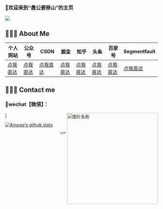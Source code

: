### 👋欢迎来到“愚公要移山”的主页

![](https://visitor-badge.glitch.me/badge?page_id=fengdongdongwsn.readme)

##  👨🏻‍💻 About Me 

| 个人网站                             | 公众号                                                       | CSDN                                      | 掘金                                                      | 知乎                                                       | 头条                                                         | 百家号                                                       | Segmentfault                                    |
| ------------------------------------ | ------------------------------------------------------------ | ----------------------------------------- | --------------------------------------------------------- | ---------------------------------------------------------- | ------------------------------------------------------------ | ------------------------------------------------------------ | ----------------------------------------------- |
| [点我直达](https://www.javachat.cc/) | [点我直达](https://mp.weixin.qq.com/s/wZ_4fy_F-NecMv3HO4Hfjw) | [点我直达](https://blog.csdn.net/SDDDLLL) | [点我直达](https://juejin.cn/user/1978776660213837/posts) | [点我直达](https://www.zhihu.com/people/feng-dong-dong-10) | [点我直达](https://www.toutiao.com/c/user/token/MS4wLjABAAAAfhLQnyWhG1iqEVx_lsnoX7cUOlluuJf07J368xBJ7jU/) | [点我直达](https://author.baidu.com/home?from=bjh_article&app_id=1634941951856739) | [点我直达](https://segmentfault.com/u/a_yugong) |

## 👨🏻‍💻 Contact me

### :email:wechat【微信】：

 <img src="https://s3.ax1x.com/2020/12/25/rWOtDe.jpg" width = "300" height = "300" alt="图片名称" align=right />]

[![Anurag's github stats](https://github-readme-stats.vercel.app/api?username=fengdongdongwsn&theme=onedark&bg_color=DEG,E96445,904E95&show_icons=true&show_owner=true&text_color=fff&icon_color=fff&title_color=fff)](https://github.com/anuraghazra/github-readme-stats)

<img align="right" alt="GIF" src="https://media.giphy.com/media/iIqmM5tTjmpOB9mpbn/giphy.gif" style="zoom:50%;" />

